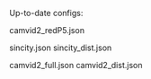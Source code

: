 Up-to-date configs:

camvid2_redP5.json

sincity.json
sincity_dist.json

camvid2_full.json
camvid2_dist.json
